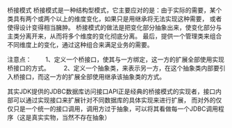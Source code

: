 
桥接模式
桥接模式是一种结构型模式，它主要应对的是：由于实际的需要，某个类具有两个或两个以上的维度变化，如果只是用继承将无法实现这种需要，
或者使得设计变得相当臃肿。
桥接模式的做法是把变化部分抽象出来，使变化部分与主类分离开来，从而将多个维度的变化彻底分离。
最后，提供一个管理类来组合不同维度上的变化，通过这种组合来满足业务的需要。

注意点：
　　1、定义一个桥接口，使其与一方绑定，这一方的扩展全部使用实现桥接口的方式。
　　2、定义一个抽象类，来表示另一方，在这个抽象类内部要引入桥接口，而这一方的扩展全部使用继承该抽象类的方式。

其实JDK提供的JDBC数据库访问接口API正是经典的桥接模式的实现者，接口内部可以通过实现接口来扩展针对不同数据库的具体实现来进行扩展，
而对外的仅仅只是一个统一的接口调用，调用方过于抽象，可以将其看做每一个JDBC调用程序（这是真实实物，当然不存在抽象）



